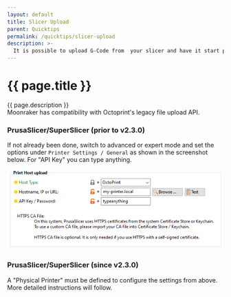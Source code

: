 ```yaml
---
layout: default
title: Slicer Upload
parent: Quicktips
permalink: /quicktips/slicer-upload
description: >-
  It is possible to upload G-Code from  your slicer and have it start printing.
---
```


# {{ page.title }}
{{ page.description }}  
Moonraker has compatibility with Octoprint's legacy file upload API.

### PrusaSlicer/SuperSlicer (prior to v2.3.0)

If not already been done, switch to advanced or expert mode and set the options under `Printer Settings / General` as shown in the screenshot below.
For "API Key" you can type anything.

![screenshot](../assets/img/additional/FileUpload-PrusaSlicer-2.2.0.png)

### PrusaSlicer/SuperSlicer (since v2.3.0)
A "Physical Printer" must be defined to configure the settings from above.  
More detailed instructions will follow.
